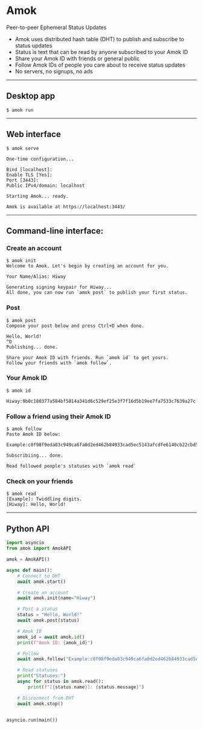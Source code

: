 # Amok

Peer-to-peer Ephemeral Status Updates

- Amok uses distributed hash table (DHT) to publish and subscribe to status updates
- Status is text that can be read by anyone subscribed to your Amok ID
- Share your Amok ID with friends or general public
- Follow Amok IDs of people you care about to receive status updates
- No servers, no signups, no ads

---

## Desktop app

```console
$ amok run
```

---

## Web interface

```console
$ amok serve

One-time configuration...

Bind [localhost]: 
Enable TLS [Yes]:
Port [3443]:
Public IPv4/domain: localhost

Starting Amok... ready.

Amok is available at https://localhost:3443/
```

---

## Command-line interface:

### Create an account

```console
$ amok init
Welcome to Amok. Let's begin by creating an account for you.

Your Name/Alias: Hiway

Generating signing keypair for Hiway...
All done, you can now run `amok post` to publish your first status.
```

### Post

```console
$ amok post
Compose your post below and press Ctrl+D when done.

Hello, World!
^D
Publishing... done.

Share your Amok ID with friends. Run `amok id` to get yours.
Follow your friends with `amok follow`.
```

### Your Amok ID

```console
$ amok id

Hiway:9b0c180377a584bf5014a341d6c529ef25e3f7f16d5b19ee7fa7533c7639a27c

```

### Follow a friend using their Amok ID

```console
$ amok follow
Paste Amok ID below: 

Example:c0f98f9eda03c949ca6fa0d2ed462b84933cad5ec5143afcdfe6140cb22cbd5e

Subscribiing... done.

Read followed people's statuses with `amok read`
```

### Check on your friends

```console
$ amok read
[Example]: Twiddling digits.
[Hiway]: Hello, World!
```

---

## Python API

```python
import asyncio
from amok import AmokAPI

amok = AmokAPI()

async def main():
    # Connect to DHT
    await amok.start()

    # Create an account
    await amok.init(name="Hiway")

    # Post a status
    status = "Hello, World!"
    await amok.post(status)

    # Amok ID
    amok_id = await amok.id()
    print(f"Amok ID: {amok_id}")

    # Follow
    await amok.follow("Example:c0f98f9eda03c949ca6fa0d2ed462b84933cad5ec5143afcdfe6140cb22cbd5e")

    # Read statuses
    print("Statuses:")
    async for status in amok.read():
        print(f"[{status.name}]: {status.message}")

    # Disconnect from DHT
    await amok.stop()


asyncio.run(main())
```
